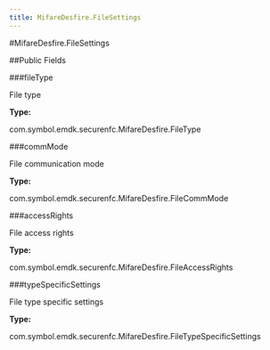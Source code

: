 ```yaml
---
title: MifareDesfire.FileSettings
---
```

#MifareDesfire.FileSettings



##Public Fields

###fileType

File type

**Type:**

com.symbol.emdk.securenfc.MifareDesfire.FileType

###commMode

File communication mode

**Type:**

com.symbol.emdk.securenfc.MifareDesfire.FileCommMode

###accessRights

File access rights

**Type:**

com.symbol.emdk.securenfc.MifareDesfire.FileAccessRights

###typeSpecificSettings

File type specific settings

**Type:**

com.symbol.emdk.securenfc.MifareDesfire.FileTypeSpecificSettings

